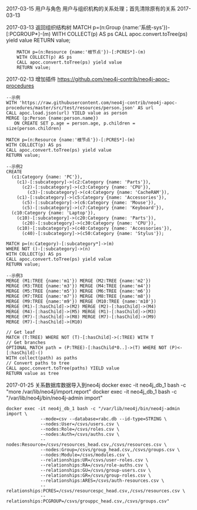 2017-03-15
    用户与角色 用户与组织机构的关系处理；首先清除原有的关系
    2017-03-13

    
2017-03-13
    返回组织结构树
        MATCH p=(n:Group {name:'系统-sys'})-[:PCGROUP*]-(m)
                WITH COLLECT(p) AS ps
                CALL apoc.convert.toTree(ps) yield value
                RETURN value;
                
    
        MATCH p=(n:Resource {name:'根节点'})-[:PCRES*]-(m)
        WITH COLLECT(p) AS ps
        CALL apoc.convert.toTree(ps) yield value
        RETURN value;
        
        
2017-02-13
    增加插件
    https://github.com/neo4j-contrib/neo4j-apoc-procedures
    
    --示例
    WITH 'https://raw.githubusercontent.com/neo4j-contrib/neo4j-apoc-procedures/master/src/test/resources/person.json' AS url
    CALL apoc.load.json(url) YIELD value as person
    MERGE (p:Person {name:person.name})
       ON CREATE SET p.age = person.age, p.children = size(person.children)
       
    MATCH p=(n:Resource {name:'根节点'})-[:PCRES*]-(m)
    WITH COLLECT(p) AS ps
    CALL apoc.convert.toTree(ps) yield value
    RETURN value;
    
    --示例2
    CREATE
      (c1:Category {name: 'PC'}),
        (c1)-[:subcategory]->(c2:Category {name: 'Parts'}),
          (c2)-[:subcategory]->(c3:Category {name: 'CPU'}),
            (c3)-[:subcategory]->(c4:Category {name: 'CacheRAM'}),
        (c1)-[:subcategory]->(c5:Category {name: 'Accessories'}),
          (c5)-[:subcategory]->(c6:Category {name: 'Mouse'}),
          (c5)-[:subcategory]->(c7:Category {name: 'Keyboard'}),
      (c10:Category {name: 'Laptop'}),
        (c10)-[:subcategory]->(c20:Category {name: 'Parts'}),
          (c20)-[:subcategory]->(c30:Category {name: 'CPU'}),
        (c10)-[:subcategory]->(c40:Category {name: 'Accessories'}),
          (c40)-[:subcategory]->(c50:Category {name: 'Stylus'});
    
    MATCH p=(n:Category)-[:subcategory*]->(m)
    WHERE NOT ()-[:subcategory]->(n)
    WITH COLLECT(p) AS ps
    CALL apoc.convert.toTree(ps) yield value
    RETURN value;
    
    --示例3
    MERGE (M1:TREE {name:'m1'}) MERGE (M2:TREE {name:'m2'})
    MERGE (M3:TREE {name:'m3'}) MERGE (M4:TREE {name:'m4'})
    MERGE (M5:TREE {name:'m5'}) MERGE (M6:TREE {name:'m6'})
    MERGE (M7:TREE {name:'m7'}) MERGE (M8:TREE {name:'m8'})
    MERGE (M9:TREE {name:'m9'}) MERGE (M10:TREE {name:'m10'})
    MERGE (M1)-[:hasChild]->(M2) MERGE (M2)-[:hasChild]->(M4)
    MERGE (M4)-[:hasChild]->(M5) MERGE (M1)-[:hasChild]->(M3)
    MERGE (M7)-[:hasChild]->(M8) MERGE (M7)-[:hasChild]->(M9)
    MERGE (M7)-[:hasChild]->(M10)
    
    // Get leaf
    MATCH (T:TREE) WHERE NOT (T)-[:hasChild]->(:TREE) WITH T
    // Get branches
    OPTIONAL MATCH path = (P:TREE)-[:hasChild*0..]->(T) WHERE NOT (P)<-[:hasChild]-()
    WITH collect(path) as paths
    // Convert paths to tree
    CALL apoc.convert.toTree(paths) YIELD value
    RETURN value as tree
       
2017-01-25
    关系数据库数据导入到neo4j
    docker exec -it neo4j_db_1 bash -c "more /var/lib/neo4j/import.report"
    docker exec -it neo4j_db_1 bash -c "/var/lib/neo4j/bin/neo4j-admin import"
    
    docker exec -it neo4j_db_1 bash -c "/var/lib/neo4j/bin/neo4j-admin import \
                 --mode=csv --database=rabc.db --id-type=STRING \
                 --nodes:User=/csvs/users.csv \
                 --nodes:Role=/csvs/roles.csv \
                 --nodes:Auth=/csvs/auths.csv \
                 --nodes:Resource=/csvs/resources_head.csv,/csvs/resources.csv \
                 --nodes:Group=/csvs/group_head.csv,/csvs/groups.csv \
                 --nodes:Module=/csvs/modules.csv \
                 --relationships:UR=/csvs/user-roles.csv \
                 --relationships:RA=/csvs/role-auths.csv \
                 --relationships:GU=/csvs/group-users.csv \
                 --relationships:GR=/csvs/group-roles.csv \
                 --relationships:ARES=/csvs/auth-resources.csv \
                 --relationships:PCRES=/csvs/resourcespc_head.csv,/csvs/resources.csv \
                 --relationships:PCGROUP=/csvs/grouppc_head.csv,/csvs/groups.csv"
